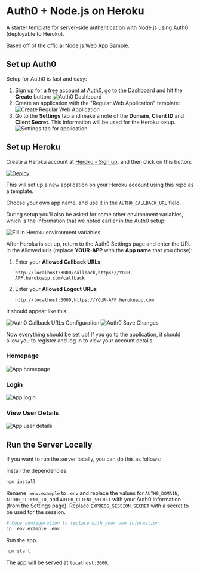 # Auth0 + Node.js on Heroku

A starter template for server-side authentication with Node.js using Auth0 (deployable to Heroku).

Based off of [the official Node.js Web App Sample](https://github.com/auth0-samples/auth0-nodejs-webapp-sample).

## Set up Auth0

Setup for Auth0 is fast and easy:

1. [Sign up for a free account at Auth0](https://auth0.com/), go to [the Dashboard](https://manage.auth0.com) and hit the **Create** button:
   ![Auth0 Dashboard](https://raw.githubusercontent.com/karlhorky/auth0-node-heroku/master/.readme/01-auth0.png)
2. Create an application with the "Regular Web Application" template:
   ![Create Regular Web Application](https://raw.githubusercontent.com/karlhorky/auth0-node-heroku/master/.readme/02-auth0.png)
3. Go to the **Settings** tab and make a note of the **Domain**, **Client ID** and **Client Secret**. This information will be used for the Heroku setup.
   ![Settings tab for application](https://raw.githubusercontent.com/karlhorky/auth0-node-heroku/master/.readme/03-auth0.png)

## Set up Heroku

Create a Heroku account at [Heroku - Sign up](https://signup.heroku.com/), and then click on this button:

[![Deploy](https://www.herokucdn.com/deploy/button.png)](https://heroku.com/deploy?template=https://github.com/karlhorky/auth0-node-heroku)

This will set up a new application on your Heroku account using this repo as a template.

Choose your own app name, and use it in the `AUTH0_CALLBACK_URL` field.

During setup you'll also be asked for some other environment variables, which is the information that we noted earlier in the Auth0 setup:

![Fill in Heroku environment variables](https://raw.githubusercontent.com/karlhorky/auth0-node-heroku/master/.readme/04-heroku.png)

After Heroku is set up, return to the Auth0 Settings page and enter the URL in the Allowed urls (replace **YOUR-APP** with the **App name** that you chose):

1. Enter your **Allowed Callback URLs**:
   ```
   http://localhost:3000/callback,https://YOUR-APP.herokuapp.com/callback
   ```
2. Enter your **Allowed Logout URLs**:
   ```
   http://localhost:3000,https://YOUR-APP.herokuapp.com
   ```

It should appear like this:

![Auth0 Callback URLs Configuration](https://raw.githubusercontent.com/karlhorky/auth0-node-heroku/master/.readme/05-auth0.png)
![Auth0 Save Changes](https://raw.githubusercontent.com/karlhorky/auth0-node-heroku/master/.readme/06-auth0.png)

Now everything should be set up! If you go to the application, it should allow you to register and log in to view your account details:

### Homepage

![App homepage](https://raw.githubusercontent.com/karlhorky/auth0-node-heroku/master/.readme/07-app.png)

### Login

![App login](https://raw.githubusercontent.com/karlhorky/auth0-node-heroku/master/.readme/08-app.png)

### View User Details

![App user details](https://raw.githubusercontent.com/karlhorky/auth0-node-heroku/master/.readme/09-app.png)

## Run the Server Locally

If you want to run the server locally, you can do this as follows:

Install the dependencies.

```sh
npm install
```

Rename `.env.example` to `.env` and replace the values for `AUTH0_DOMAIN`, `AUTH0_CLIENT_ID`, and `AUTH0_CLIENT_SECRET` with your Auth0 information (from the Settings page). Replace `EXPRESS_SESSION_SECRET` with a secret to be used for the session.

```sh
# Copy configuration to replace with your own information
cp .env.example .env
```

Run the app.

```sh
npm start
```

The app will be served at `localhost:3000`.
